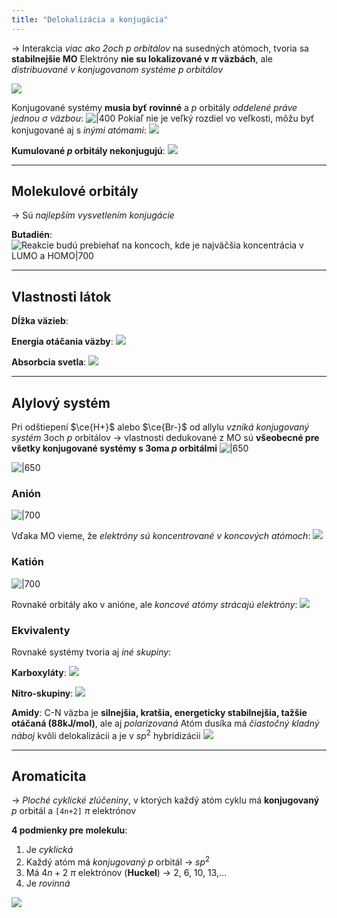 ```yaml
---
title: "Delokalizácia a konjugácia"
---
```


-> Interakcia *viac ako 2och $p$ orbitálov* na susedných atómoch, tvoria sa **stabilnejšie MO**
Elektróny **nie su lokalizované v $\pi$ väzbách**, ale *distribuované v konjugovanom systéme $p$ orbitálov*

![](attachments/benzen_elektrodifrakcna-spektroskopia.png)

Konjugované systémy **musia byť rovinné** a $p$ orbitály *oddelené práve jednou $\sigma$ väzbou*:
![|400](attachments/konjugacia_hexatrien.jpeg)
Pokiaľ nie je veľký rozdiel vo veľkosti, môžu byť konjugované aj s *inými atómami*:
![](attachments/propenal_konjugacia.png)

**Kumulované $p$ orbitály nekonjugujú**:
![](attachments/kumulovane_p_orbitaly.png)

---

## Molekulové orbitály
-> Sú *najlepším vysvetlením konjugácie*

**Butadién**:
![Reakcie budú prebiehať na koncoch, kde je najväčšia koncentrácia v LUMO a HOMO|700](attachments/butadien_MO.png)

---

## Vlastnosti látok
**Dĺžka väzieb**:

**Energia otáčania väzby**:
![](attachments/energia_otáčania_pi.png)

**Absorbcia svetla**:
![](attachments/absorbcia_svetla_MO.png)

--- 

## Alylový systém
Pri odštiepení $\ce{H+}$ alebo $\ce{Br-}$ od allylu *vzniká konjugovaný systém* 3och $p$ orbitálov
-> vlastnosti dedukované z MO sú **všeobecné pre všetky konjugované systémy s 3oma $p$ orbitálmi**
![|650](attachments/alylový_anión.png)

![|650](attachments/alylový-katión.png)

### Anión
![|700](attachments/alylový_anión_MO.png)

Vďaka MO vieme, že *elektróny sú koncentrované v koncových atómoch*:
![](attachments/alylový_anión_struktura.png)

### Katión
![|700](attachments/alylový-katión-MO.png)

Rovnaké orbitály ako v anióne, ale *koncové atómy strácajú elektróny*:
![](attachments/alylový-katión-struktura.png)

### Ekvivalenty
Rovnaké systémy tvoria aj *iné skupiny*:

**Karboxyláty**:
![](attachments/karboxylát-delokalizácia.png)

**Nitro-skupiny**:
![](attachments/nitro-skupina_konjugacia.png)

**Amidy**:
C-N väzba je **silnejšia, kratšia, energeticky stabilnejšia, tažšie otáčaná (88kJ/mol)**, ale aj *polarizovaná*
Atóm dusíka má *čiastočný kladný náboj* kvôli delokalizácii a je v $sp^2$ hybridizácii
![](attachments/amidy_delokalizacia.png)

---

## Aromaticita
-> *Ploché cyklické zlúčeniny*, v ktorých každý atóm cyklu má **konjugovaný** $p$ orbitál a `[4n+2]` $\pi$ elektrónov

**4 podmienky pre molekulu**:
1. Je *cyklická*
2. Každý atóm má *konjugovaný* $p$ orbitál -> $sp^2$
3. Má $4n+2 \ \pi$ elektrónov (**Huckel**) -> 2, 6, 10, 13,...
4. Je *rovinná*

![](attachments/aromatické-cykly.png)